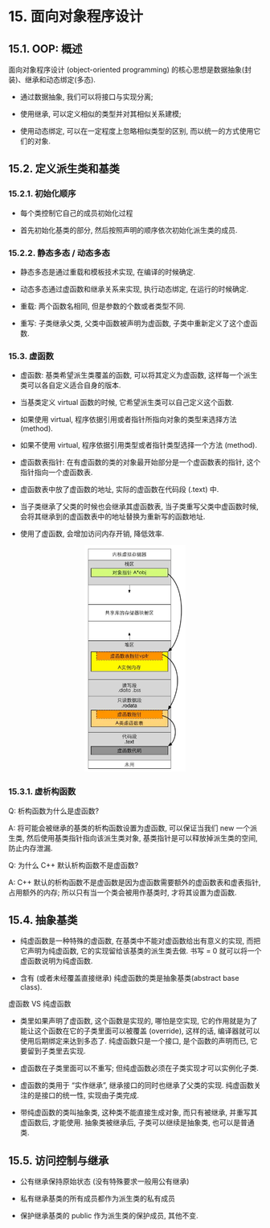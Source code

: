 # 15. 面向对象程序设计

## 15.1. OOP: 概述

面向对象程序设计 (object-oriented programming) 的核心思想是数据抽象(封装)、继承和动态绑定(多态).

*   通过数据抽象, 我们可以将接口与实现分离;
    
*   使用继承, 可以定义相似的类型并对其相似关系建模;
    
*   使用动态绑定, 可以在一定程度上忽略相似类型的区别, 而以统一的方式使用它们的对象.
    

## 15.2. 定义派生类和基类

### 15.2.1. 初始化顺序

*   每个类控制它自己的成员初始化过程
    
*   首先初始化基类的部分, 然后按照声明的顺序依次初始化派生类的成员.
    
### 15.2.2. 静态多态 / 动态多态

*   静态多态是通过重载和模板技术实现, 在编译的时候确定.
    
*   动态多态通过虚函数和继承关系来实现, 执行动态绑定, 在运行的时候确定.
    
*   重载: 两个函数名相同, 但是参数的个数或者类型不同.
    
*   重写: 子类继承父类, 父类中函数被声明为虚函数, 子类中重新定义了这个虚函数.

### 15.3. 虚函数

*   虚函数: 基类希望派生类覆盖的函数, 可以将其定义为虚函数, 这样每一个派生类可以各自定义适合自身的版本.
    
*   当基类定义 virtual 函数的时候, 它希望派生类可以自己定义这个函数.
    
*   如果使用 virtual, 程序依据引用或者指针所指向对象的类型来选择方法 (method).
    
*   如果不使用 virtual, 程序依据引用类型或者指针类型选择一个方法 (method).
    
*   虚函数表指针: 在有虚函数的类的对象最开始部分是一个虚函数表的指针, 这个指针指向一个虚函数表.
    
*   虚函数表中放了虚函数的地址, 实际的虚函数在代码段 (.text) 中.
    
*   当子类继承了父类的时候也会继承其虚函数表, 当子类重写父类中虚函数时候, 会将其继承到的虚函数表中的地址替换为重新写的函数地址.
    
*   使用了虚函数, 会增加访问内存开销, 降低效率.

<div align=center>
<img src="./imgs/15.1.jpg" width="200" height="450">
</div>

### 15.3.1. 虚析构函数

Q: 析构函数为什么是虚函数?

A: 将可能会被继承的基类的析构函数设置为虚函数, 可以保证当我们 new 一个派生类, 然后使用基类指针指向该派生类对象, 基类指针是可以释放掉派生类的空间, 防止内存泄漏.

Q: 为什么 C++ 默认析构函数不是虚函数?

A: C++ 默认的析构函数不是虚函数是因为虚函数需要额外的虚函数表和虚表指针, 占用额外的内存; 所以只有当一个类会被用作基类时, 才将其设置为虚函数.

## 15.4. 抽象基类

*   纯虚函数是一种特殊的虚函数, 在基类中不能对虚函数给出有意义的实现, 而把它声明为纯虚函数, 它的实现留给该基类的派生类去做. 书写 = 0 就可以将一个虚函数说明为纯虚函数.
    
*   含有 (或者未经覆盖直接继承) 纯虚函数的类是抽象基类(abstract base class).
    
虚函数 VS 纯虚函数

*   类里如果声明了虚函数, 这个函数是实现的, 哪怕是空实现, 它的作用就是为了能让这个函数在它的子类里面可以被覆盖 (override), 这样的话, 编译器就可以使用后期绑定来达到多态了. 纯虚函数只是一个接口, 是个函数的声明而已, 它要留到子类里去实现.
    
*   虚函数在子类里面可以不重写; 但纯虚函数必须在子类实现才可以实例化子类.
    
*   虚函数的类用于 “实作继承”, 继承接口的同时也继承了父类的实现. 纯虚函数关注的是接口的统一性, 实现由子类完成.
    
*   带纯虚函数的类叫抽象类, 这种类不能直接生成对象, 而只有被继承, 并重写其虚函数后, 才能使用. 抽象类被继承后, 子类可以继续是抽象类, 也可以是普通类.
    
## 15.5. 访问控制与继承

*   公有继承保持原始状态 (没有特殊要求一般用公有继承)
    
*   私有继承基类的所有成员都作为派生类的私有成员
    
*   保护继承基类的 public 作为派生类的保护成员, 其他不变.
    